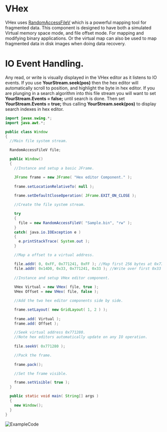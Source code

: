 # VHex

VHex uses [RandomAccessFileV](https://github.com/Recoskie/RandomAccessFileV) which is a powerful mapping tool for fragmented data. This component is designed to have both a simulated Virtual memory space mode, and file offset mode. For mapping and modifying binary applications. Or the virtual map can also be used to map fragmented data in disk images when doing data recovery.

# IO Event Handling.

Any read, or write is visually displayed in the VHex editor as it listens to IO events. If you use **YourStream.seek(pos)** then the hex editor will automatically scroll to position, and highlight the byte in hex editor. If you are plunging in a search algorithm into this file stream you will want to set **YourStream.Events = false;** until search is done. Then set **YourStream.Events = true;** thus calling **YourStream.seek(pos)** to display search indexes in hex editor.

```java
import javax.swing.*;
import java.awt.*;

public class Window
{
  //Main file system stream.

  RandomAccessFileV file;

  public Window()
  {
    //Instance and setup a basic JFrame.

    JFrame frame = new JFrame( "Hex editor Component." );
    
    frame.setLocationRelativeTo( null );
    
    frame.setDefaultCloseOperation( JFrame.EXIT_ON_CLOSE );

    //Create the file system stream.

    try
    {
      file = new RandomAccessFileV( "Sample.bin", "rw" );
    }
    catch( java.io.IOException e )
    {
      e.printStackTrace( System.out );
    }

    //Map a offset to a virtual address.

    file.addV( 0, 0xFF, 0x771241, 0xFF ); //Map first 256 bytes at 0x771241.
    file.addV( 0x14D0, 0x33, 0x771241, 0x33 ); //Write over first 0x33 bytes from offset 0x14D0.
    
    //Instance and setup VHex editor component.
    
    VHex Virtual = new VHex( file, true );
    VHex Offset = new VHex( file, false );

    //Add the two hex editor components side by side.

    frame.setLayout( new GridLayout( 1, 2 ) );
    
    frame.add( Virtual );
    frame.add( Offset );

    //Seek virtual address 0x771280.
    //Note hex editors automatically update on any IO operation.
    
    file.seekV( 0x771280 );

    //Pack the frame.
    
    frame.pack();

    //Set the frame visible.

    frame.setVisible( true );
  }

  public static void main( String[] args )
  {
    new Window();
  }
}
```

![ExampleCode](ExampleCode.bmp)
